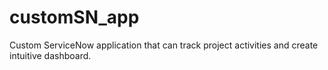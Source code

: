 # customSN_app
Custom ServiceNow application that can track project activities and create intuitive dashboard.
